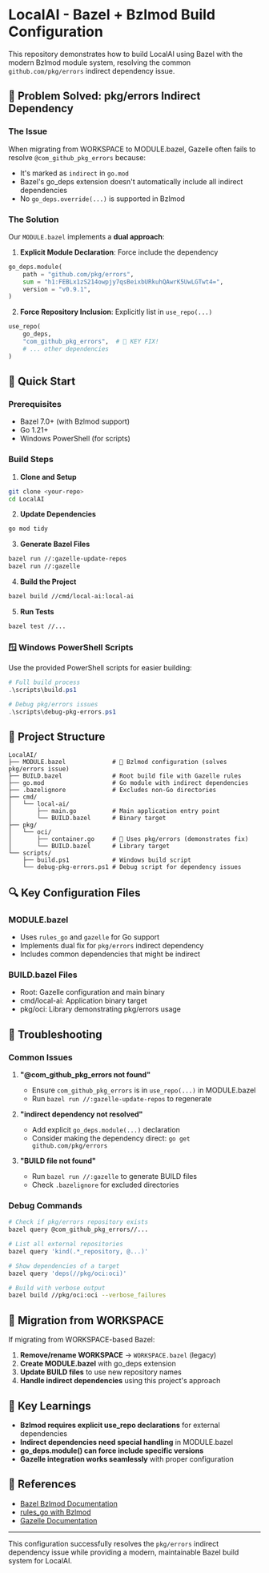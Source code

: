 # LocalAI - Bazel + Bzlmod Build Configuration

This repository demonstrates how to build LocalAI using Bazel with the modern Bzlmod module system, resolving the common `github.com/pkg/errors` indirect dependency issue.

## 🔧 Problem Solved: pkg/errors Indirect Dependency

### The Issue
When migrating from WORKSPACE to MODULE.bazel, Gazelle often fails to resolve `@com_github_pkg_errors` because:
- It's marked as `indirect` in `go.mod`
- Bazel's go_deps extension doesn't automatically include all indirect dependencies
- No `go_deps.override(...)` is supported in Bzlmod

### The Solution
Our `MODULE.bazel` implements a **dual approach**:

1. **Explicit Module Declaration**: Force include the dependency
```python
go_deps.module(
    path = "github.com/pkg/errors",
    sum = "h1:FEBLx1zS214owpjy7qsBeixbURkuhQAwrK5UwLGTwt4=",
    version = "v0.9.1",
)
```

2. **Force Repository Inclusion**: Explicitly list in `use_repo(...)`
```python
use_repo(
    go_deps,
    "com_github_pkg_errors",  # 🎯 KEY FIX!
    # ... other dependencies
)
```

## 🚀 Quick Start

### Prerequisites
- Bazel 7.0+ (with Bzlmod support)
- Go 1.21+
- Windows PowerShell (for scripts)

### Build Steps

1. **Clone and Setup**
```bash
git clone <your-repo>
cd LocalAI
```

2. **Update Dependencies**
```bash
go mod tidy
```

3. **Generate Bazel Files**
```bash
bazel run //:gazelle-update-repos
bazel run //:gazelle
```

4. **Build the Project**
```bash
bazel build //cmd/local-ai:local-ai
```

5. **Run Tests**
```bash
bazel test //...
```

### 🪟 Windows PowerShell Scripts

Use the provided PowerShell scripts for easier building:

```powershell
# Full build process
.\scripts\build.ps1

# Debug pkg/errors issues
.\scripts\debug-pkg-errors.ps1
```

## 📁 Project Structure

```
LocalAI/
├── MODULE.bazel             # 🔧 Bzlmod configuration (solves pkg/errors issue)
├── BUILD.bazel              # Root build file with Gazelle rules
├── go.mod                   # Go module with indirect dependencies
├── .bazelignore             # Excludes non-Go directories
├── cmd/
│   └── local-ai/
│       ├── main.go          # Main application entry point
│       └── BUILD.bazel      # Binary target
├── pkg/
│   └── oci/
│       ├── container.go     # 🎯 Uses pkg/errors (demonstrates fix)
│       └── BUILD.bazel      # Library target
└── scripts/
    ├── build.ps1            # Windows build script
    └── debug-pkg-errors.ps1 # Debug script for dependency issues
```

## 🔍 Key Configuration Files

### MODULE.bazel
- Uses `rules_go` and `gazelle` for Go support
- Implements dual fix for `pkg/errors` indirect dependency
- Includes common dependencies that might be indirect

### BUILD.bazel Files
- Root: Gazelle configuration and main binary
- cmd/local-ai: Application binary target  
- pkg/oci: Library demonstrating pkg/errors usage

## 🐛 Troubleshooting

### Common Issues

1. **"@com_github_pkg_errors not found"**
   - Ensure `com_github_pkg_errors` is in `use_repo(...)` in MODULE.bazel
   - Run `bazel run //:gazelle-update-repos` to regenerate

2. **"indirect dependency not resolved"**
   - Add explicit `go_deps.module(...)` declaration
   - Consider making the dependency direct: `go get github.com/pkg/errors`

3. **"BUILD file not found"**
   - Run `bazel run //:gazelle` to generate BUILD files
   - Check `.bazelignore` for excluded directories

### Debug Commands

```bash
# Check if pkg/errors repository exists
bazel query @com_github_pkg_errors//...

# List all external repositories  
bazel query 'kind(.*_repository, @...)'

# Show dependencies of a target
bazel query 'deps(//pkg/oci:oci)'

# Build with verbose output
bazel build //pkg/oci:oci --verbose_failures
```

## 🎯 Migration from WORKSPACE

If migrating from WORKSPACE-based Bazel:

1. **Remove/rename WORKSPACE** → `WORKSPACE.bazel` (legacy)
2. **Create MODULE.bazel** with go_deps extension
3. **Update BUILD files** to use new repository names
4. **Handle indirect dependencies** using this project's approach

## 📝 Key Learnings

- **Bzlmod requires explicit use_repo declarations** for external dependencies
- **Indirect dependencies need special handling** in MODULE.bazel
- **go_deps.module() can force include specific versions**
- **Gazelle integration works seamlessly** with proper configuration

## 🔗 References

- [Bazel Bzlmod Documentation](https://bazel.build/external/bzlmod)
- [rules_go with Bzlmod](https://github.com/bazelbuild/rules_go/blob/master/docs/go/core/bzlmod.md)
- [Gazelle Documentation](https://github.com/bazelbuild/bazel-gazelle)

---

This configuration successfully resolves the `pkg/errors` indirect dependency issue while providing a modern, maintainable Bazel build system for LocalAI.
